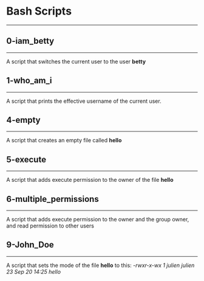 # Bash Scripts

---

## 0-iam_betty

---

A script that switches the current user to the user **betty**

## 1-who_am_i

---

A script that prints the effective username of the current user.

## 4-empty

---

A script that creates an empty file called **hello**

## 5-execute

---

A script that adds execute permission to the owner of the file **hello**

## 6-multiple_permissions

---

A script that adds execute permission to the owner and the group owner, and read permission to other users

## 9-John_Doe

---

A script that sets the mode of the file **hello** to this:
*-rwxr-x-wx 1 julien julien 23 Sep 20 14:25 hello*
